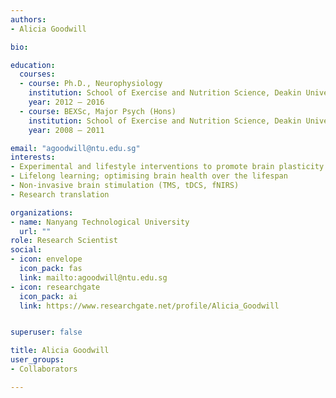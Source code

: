 ```yaml
---
authors:
- Alicia Goodwill

bio: 

education:
  courses:
  - course: Ph.D., Neurophysiology
    institution: School of Exercise and Nutrition Science, Deakin University, Australia
    year: 2012 – 2016
  - course: BEXSc, Major Psych (Hons)
    institution: School of Exercise and Nutrition Science, Deakin University, Australia
    year: 2008 – 2011

email: "agoodwill@ntu.edu.sg"
interests:
- Experimental and lifestyle interventions to promote brain plasticity
- Lifelong learning; optimising brain health over the lifespan
- Non-invasive brain stimulation (TMS, tDCS, fNIRS)
- Research translation

organizations:
- name: Nanyang Technological University
  url: ""
role: Research Scientist
social:
- icon: envelope
  icon_pack: fas
  link: mailto:agoodwill@ntu.edu.sg
- icon: researchgate
  icon_pack: ai
  link: https://www.researchgate.net/profile/Alicia_Goodwill


superuser: false

title: Alicia Goodwill
user_groups:
- Collaborators

---
```


